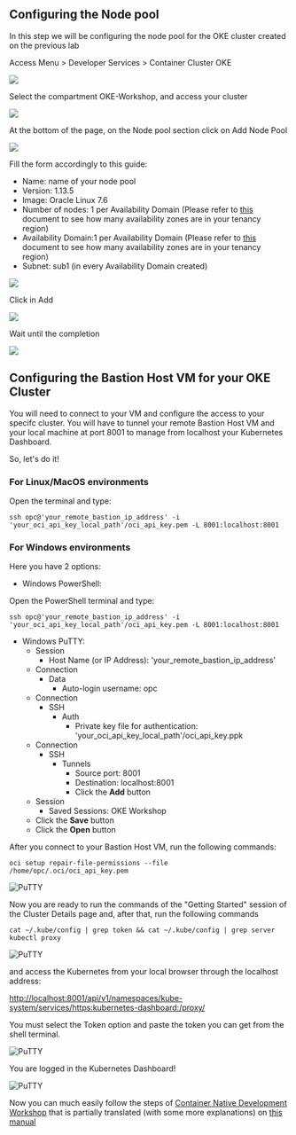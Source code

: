 ## Configuring the Node pool
In this step we will be configuring the node pool for the OKE cluster created on the previous lab

Access Menu > Developer Services > Container Cluster OKE

![](images/oke01.png)

Select the compartment OKE-Workshop, and access your cluster

![](images/oke02.png)

At the bottom of the page, on the Node pool section click on Add Node Pool

![](images/oke02.png)

Fill the form accordingly to this guide:

- Name: name of your node pool
- Version: 1.13.5
- Image: Oracle Linux 7.6
- Number of nodes: 1 per Availability Domain (Please refer to [this]() document to see how many availability zones are in your tenancy region)
- Availability Domain:1 per Availability Domain (Please refer to [this]() document to see how many availability zones are in your tenancy region)
- Subnet: sub1 (in every Availability Domain created)

![](images/oke4.png)

Click in Add

![](images/oke05.png)

Wait until the completion

![](images/oke06.png)


## Configuring the Bastion Host VM for your OKE Cluster

You will need to connect to your VM and configure the access to your specifc cluster. You will have to tunnel your remote Bastion Host VM and your local machine at port 8001 to manage from localhost your Kubernetes Dashboard.

So, let's do it!

### For Linux/MacOS environments

Open the terminal and type:

    ssh opc@'your_remote_bastion_ip_address' -i 'your_oci_api_key_local_path'/oci_api_key.pem -L 8001:localhost:8001

### For Windows environments

Here you have 2 options:

* Windows PowerShell:

Open the PowerShell terminal and type:

    ssh opc@'your_remote_bastion_ip_address' -i 'your_oci_api_key_local_path'/oci_api_key.pem -L 8001:localhost:8001

* Windows PuTTY:
  * Session
    * Host Name (or IP Address): 'your_remote_bastion_ip_address'
  * Connection
    * Data
      * Auto-login username: opc
  * Connection
    * SSH
      * Auth
        * Private key file for authentication: 'your_oci_api_key_local_path'/oci_api_key.ppk
  * Connection
    * SSH
      * Tunnels
        * Source port: 8001
        * Destination: localhost:8001
        * Click the **Add** button
  * Session
    * Saved Sessions: OKE Workshop
  * Click the **Save** button
  * Click the **Open** button

After you connect to your Bastion Host VM, run the following commands:

    oci setup repair-file-permissions --file /home/opc/.oci/oci_api_key.pem

![PuTTY](images/putty01.png)

Now you are ready to run the commands of the "Getting Started" session of the Cluster Details page and, after that, run the following commands

    cat ~/.kube/config | grep token && cat ~/.kube/config | grep server
    kubectl proxy

![PuTTY](images/putty02.png)

and access the Kubernetes from your local browser through the localhost address:

<http://localhost:8001/api/v1/namespaces/kube-system/services/https:kubernetes-dashboard:/proxy/>

You must select the Token option and paste the token you can get from the shell terminal.

![PuTTY](images/dash01.png)

You are logged in the Kubernetes Dashboard!

![PuTTY](images/dash02.png)

Now you can much easily follow the steps of [Container Native Development Workshop](https://oracle.github.io/learning-library/workshops/container-native-development/?version=Virtual+Box&page=LabGuide100.md) that is partially translated (with some more explanations) on [this manual](https://www.manula.com/manuals/hoshikawa-cristiano/devops-containers/1/pt/topic/devops-com-oracle-container-pipelines)
